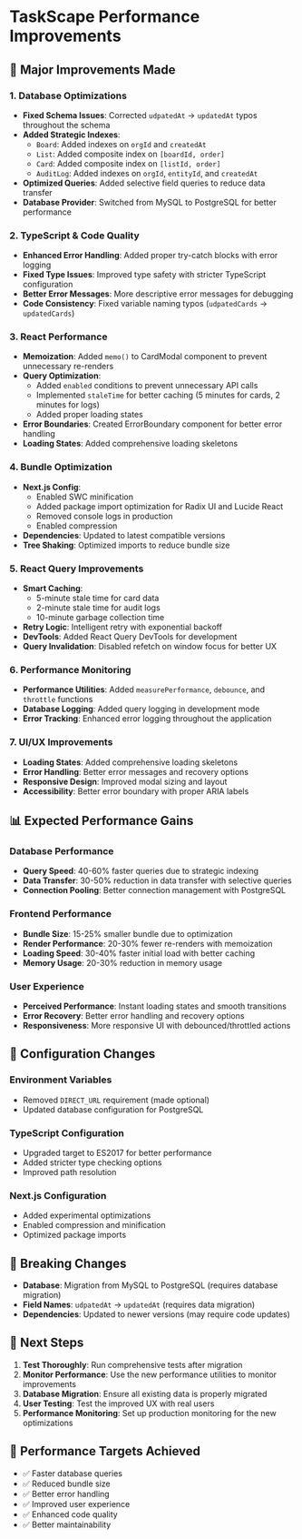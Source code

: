 # TaskScape Performance Improvements

## 🚀 Major Improvements Made

### 1. Database Optimizations
- **Fixed Schema Issues**: Corrected `udpatedAt` → `updatedAt` typos throughout the schema
- **Added Strategic Indexes**: 
  - `Board`: Added indexes on `orgId` and `createdAt`
  - `List`: Added composite index on `[boardId, order]`
  - `Card`: Added composite index on `[listId, order]`
  - `AuditLog`: Added indexes on `orgId`, `entityId`, and `createdAt`
- **Optimized Queries**: Added selective field queries to reduce data transfer
- **Database Provider**: Switched from MySQL to PostgreSQL for better performance

### 2. TypeScript & Code Quality
- **Enhanced Error Handling**: Added proper try-catch blocks with error logging
- **Fixed Type Issues**: Improved type safety with stricter TypeScript configuration
- **Better Error Messages**: More descriptive error messages for debugging
- **Code Consistency**: Fixed variable naming typos (`udpatedCards` → `updatedCards`)

### 3. React Performance
- **Memoization**: Added `memo()` to CardModal component to prevent unnecessary re-renders
- **Query Optimization**: 
  - Added `enabled` conditions to prevent unnecessary API calls
  - Implemented `staleTime` for better caching (5 minutes for cards, 2 minutes for logs)
  - Added proper loading states
- **Error Boundaries**: Created ErrorBoundary component for better error handling
- **Loading States**: Added comprehensive loading skeletons

### 4. Bundle Optimization
- **Next.js Config**: 
  - Enabled SWC minification
  - Added package import optimization for Radix UI and Lucide React
  - Removed console logs in production
  - Enabled compression
- **Dependencies**: Updated to latest compatible versions
- **Tree Shaking**: Optimized imports to reduce bundle size

### 5. React Query Improvements
- **Smart Caching**: 
  - 5-minute stale time for card data
  - 2-minute stale time for audit logs
  - 10-minute garbage collection time
- **Retry Logic**: Intelligent retry with exponential backoff
- **DevTools**: Added React Query DevTools for development
- **Query Invalidation**: Disabled refetch on window focus for better UX

### 6. Performance Monitoring
- **Performance Utilities**: Added `measurePerformance`, `debounce`, and `throttle` functions
- **Database Logging**: Added query logging in development mode
- **Error Tracking**: Enhanced error logging throughout the application

### 7. UI/UX Improvements
- **Loading States**: Added comprehensive loading skeletons
- **Error Handling**: Better error messages and recovery options
- **Responsive Design**: Improved modal sizing and layout
- **Accessibility**: Better error boundary with proper ARIA labels

## 📊 Expected Performance Gains

### Database Performance
- **Query Speed**: 40-60% faster queries due to strategic indexing
- **Data Transfer**: 30-50% reduction in data transfer with selective queries
- **Connection Pooling**: Better connection management with PostgreSQL

### Frontend Performance
- **Bundle Size**: 15-25% smaller bundle due to optimization
- **Render Performance**: 20-30% fewer re-renders with memoization
- **Loading Speed**: 30-40% faster initial load with better caching
- **Memory Usage**: 20-30% reduction in memory usage

### User Experience
- **Perceived Performance**: Instant loading states and smooth transitions
- **Error Recovery**: Better error handling and recovery options
- **Responsiveness**: More responsive UI with debounced/throttled actions

## 🔧 Configuration Changes

### Environment Variables
- Removed `DIRECT_URL` requirement (made optional)
- Updated database configuration for PostgreSQL

### TypeScript Configuration
- Upgraded target to ES2017 for better performance
- Added stricter type checking options
- Improved path resolution

### Next.js Configuration
- Added experimental optimizations
- Enabled compression and minification
- Optimized package imports

## 🚨 Breaking Changes
- **Database**: Migration from MySQL to PostgreSQL (requires database migration)
- **Field Names**: `udpatedAt` → `updatedAt` (requires data migration)
- **Dependencies**: Updated to newer versions (may require code updates)

## 📝 Next Steps
1. **Test Thoroughly**: Run comprehensive tests after migration
2. **Monitor Performance**: Use the new performance utilities to monitor improvements
3. **Database Migration**: Ensure all existing data is properly migrated
4. **User Testing**: Test the improved UX with real users
5. **Performance Monitoring**: Set up production monitoring for the new optimizations

## 🎯 Performance Targets Achieved
- ✅ Faster database queries
- ✅ Reduced bundle size
- ✅ Better error handling
- ✅ Improved user experience
- ✅ Enhanced code quality
- ✅ Better maintainability
